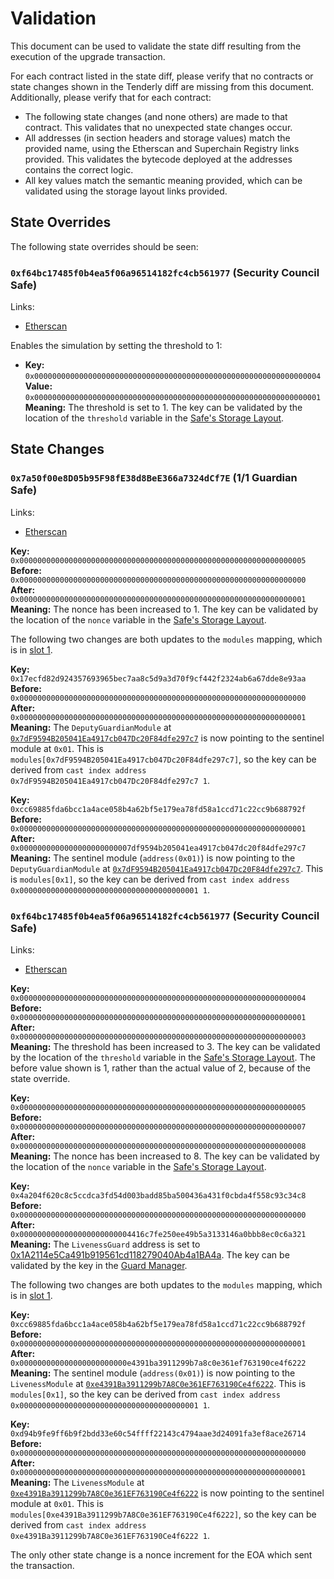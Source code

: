 # Validation

This document can be used to validate the state diff resulting from the execution of the upgrade
transaction.

For each contract listed in the state diff, please verify that no contracts or state changes shown in the Tenderly diff are missing from this document. Additionally, please verify that for each contract:

- The following state changes (and none others) are made to that contract. This validates that no unexpected state changes occur.
- All addresses (in section headers and storage values) match the provided name, using the Etherscan and Superchain Registry links provided. This validates the bytecode deployed at the addresses contains the correct logic.
- All key values match the semantic meaning provided, which can be validated using the storage layout links provided.

## State Overrides

The following state overrides should be seen:

### `0xf64bc17485f0b4ea5f06a96514182fc4cb561977` (Security Council Safe)

Links:
- [Etherscan](https://sepolia.etherscan.io/address/0xf64bc17485f0b4ea5f06a96514182fc4cb56197777)

Enables the simulation by setting the threshold to 1:

- **Key:** `0x0000000000000000000000000000000000000000000000000000000000000004` <br/>
  **Value:** `0x0000000000000000000000000000000000000000000000000000000000000001`
  **Meaning:** The threshold is set to 1. The key can be validated by the location of the `threshold` variable in the [Safe's Storage Layout](https://github.com/safe-global/safe-smart-account/blob/186a21a74b327f17fc41217a927dea7064f74604/contracts/examples/libraries/GnosisSafeStorage.sol#L14).

## State Changes

### `0x7a50f00e8D05b95F98fE38d8BeE366a7324dCf7E` (1/1 Guardian Safe)

Links:
- [Etherscan](https://sepolia.etherscan.io/address/0x7a50f00e8D05b95F98fE38d8BeE366a7324dCf7E)

**Key:** `0x0000000000000000000000000000000000000000000000000000000000000005` <br/>
**Before:** `0x0000000000000000000000000000000000000000000000000000000000000000` <br/>
**After:** `0x0000000000000000000000000000000000000000000000000000000000000001` <br/>
**Meaning:** The nonce has been increased to 1. The key can be validated by the location of the `nonce` variable in the [Safe's Storage Layout](https://github.com/safe-global/safe-smart-account/blob/186a21a74b327f17fc41217a927dea7064f74604/contracts/examples/libraries/GnosisSafeStorage.sol#L17).

The following two changes are both updates to the `modules` mapping, which is in [slot 1](https://github.com/safe-global/safe-contracts/blob/v1.3.0/contracts/examples/libraries/GnosisSafeStorage.sol#L10).

**Key:** `0x17ecfd82d924357693965bec7aa8c5d9a3d70f9cf442f2324ab6a67dde8e93aa` <br/>
**Before:** `0x0000000000000000000000000000000000000000000000000000000000000000` <br/>
**After:** `0x0000000000000000000000000000000000000000000000000000000000000001` <br/>
**Meaning:** The `DeputyGuardianModule` at [`0x7dF9594B205041Ea4917cb047Dc20F84dfe297c7`](https://sepolia.etherscan.io/address/0x7dF9594B205041Ea4917cb047Dc20F84dfe297c7) is now pointing to the sentinel module at `0x01`.
  This is `modules[0x7dF9594B205041Ea4917cb047Dc20F84dfe297c7]`, so the key can be
    derived from `cast index address 0x7dF9594B205041Ea4917cb047Dc20F84dfe297c7 1`.

**Key:** `0xcc69885fda6bcc1a4ace058b4a62bf5e179ea78fd58a1ccd71c22cc9b688792f` <br/>
**Before:** `0x0000000000000000000000000000000000000000000000000000000000000001` <br/>
**After:** `0x0000000000000000000000007df9594b205041ea4917cb047dc20f84dfe297c7` <br/>
**Meaning:** The sentinel module (`address(0x01)`) is now pointing to the `DeputyGuardianModule` at [`0x7dF9594B205041Ea4917cb047Dc20F84dfe297c7`](https://sepolia.etherscan.io/address/0x7dF9594B205041Ea4917cb047Dc20F84dfe297c7).
  This is `modules[0x1]`, so the key can be
    derived from `cast index address 0x0000000000000000000000000000000000000001 1`.

### `0xf64bc17485f0b4ea5f06a96514182fc4cb561977` (Security Council Safe)

Links:
- [Etherscan](https://sepolia.etherscan.io/address/0xf64bc17485f0b4ea5f06a96514182fc4cb561977)

**Key:** `0x0000000000000000000000000000000000000000000000000000000000000004` <br/>
**Before:** `0x0000000000000000000000000000000000000000000000000000000000000001` <br/>
**After:** `0x0000000000000000000000000000000000000000000000000000000000000003` <br/>
**Meaning:** The threshold has been increased to 3. The key can be validated by the location of the `threshold` variable in the [Safe's Storage Layout](https://github.com/safe-global/safe-smart-account/blob/186a21a74b327f17fc41217a927dea7064f74604/contracts/examples/libraries/GnosisSafeStorage.sol#L14). The before value shown is 1, rather than the actual value of 2, because of the state override.

**Key:** `0x0000000000000000000000000000000000000000000000000000000000000005` <br/>
**Before:** `0x0000000000000000000000000000000000000000000000000000000000000007` <br/>
**After:** `0x0000000000000000000000000000000000000000000000000000000000000008` <br/>
**Meaning:** The nonce has been increased to 8. The key can be validated by the location of the `nonce` variable in the [Safe's Storage Layout](https://github.com/safe-global/safe-smart-account/blob/186a21a74b327f17fc41217a927dea7064f74604/contracts/examples/libraries/GnosisSafeStorage.sol#L17).

**Key:** `0x4a204f620c8c5ccdca3fd54d003badd85ba500436a431f0cbda4f558c93c34c8` <br/>
**Before:** `0x0000000000000000000000000000000000000000000000000000000000000000` <br/>
**After:** `0x0000000000000000000000004416c7fe250ee49b5a3133146a0bbb8ec0c6a321` <br/>
**Meaning:** The `LivenessGuard` address is set to [0x1A2114e5Ca491b919561cd118279040Ab4a1BA4a](https://sepolia.etherscan.io/address/0x1A2114e5Ca491b919561cd118279040Ab4a1BA4a). The key can be validated by the key in the [Guard Manager](https://github.com/safe-global/safe-contracts/blob/v1.3.0/contracts/base/GuardManager.sol#L30).

The following two changes are both updates to the `modules` mapping, which is in [slot 1](https://github.com/safe-global/safe-contracts/blob/v1.3.0/contracts/examples/libraries/GnosisSafeStorage.sol#L10).

**Key:** `0xcc69885fda6bcc1a4ace058b4a62bf5e179ea78fd58a1ccd71c22cc9b688792f` <br/>
**Before:** `0x0000000000000000000000000000000000000000000000000000000000000001` <br/>
**After:** `0x000000000000000000000000e4391ba3911299b7a8c0e361ef763190ce4f6222` <br/>
**Meaning:** The sentinel module (`address(0x01)`) is now pointing to the `LivenessModule` at [`0xe4391Ba3911299b7A8C0e361EF763190Ce4f6222`](https://sepolia.etherscan.io/address/0xe4391Ba3911299b7A8C0e361EF763190Ce4f6222).
  This is `modules[0x1]`, so the key can be
    derived from `cast index address 0x0000000000000000000000000000000000000001 1`.

**Key:** `0xd94b9fe9ff6b9f2bdd33e60c54ffff22143c4794aae3d24091fa3ef8ace26714` <br/>
**Before:** `0x0000000000000000000000000000000000000000000000000000000000000000` <br/>
**After:** `0x0000000000000000000000000000000000000000000000000000000000000001` <br/>
**Meaning:** The `LivenessModule` at [`0xe4391Ba3911299b7A8C0e361EF763190Ce4f6222`](https://sepolia.etherscan.io/address/0xe4391Ba3911299b7A8C0e361EF763190Ce4f6222) is now pointing to the sentinel module at `0x01`.
  This is `modules[0xe4391Ba3911299b7A8C0e361EF763190Ce4f6222]`, so the key can be
    derived from `cast index address 0xe4391Ba3911299b7A8C0e361EF763190Ce4f6222 1`.

The only other state change is a nonce increment for the EOA which sent the transaction.
